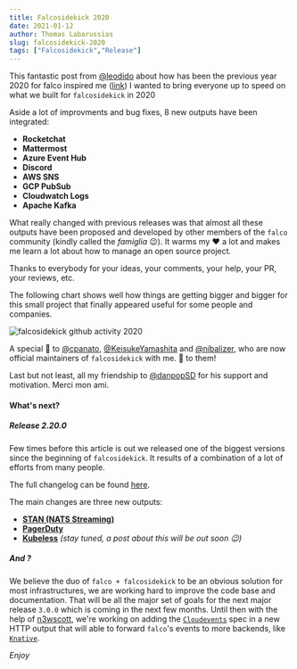 ```yaml
---
title: Falcosidekick 2020
date: 2021-01-12
author: Thomas Labarussias
slug: falcosidekick-2020
tags: ["Falcosidekick","Release"]
---
```


This fantastic post from [@leodido](https://github.com/leodido) about how has been the previous year 2020 for falco inspired me ([link](https://falco.org/blog/falco-2020/))  I wanted to bring everyone up to speed on what we built for `falcosidekick` in 2020

Aside a lot of improvments and bug fixes, 8 new outputs have been integrated:
* **Rocketchat**
* **Mattermost**
* **Azure Event Hub**
* **Discord**
* **AWS SNS**
* **GCP PubSub**
* **Cloudwatch Logs**
* **Apache Kafka**

What really changed with previous releases was that almost all these outputs have been proposed and developed by other members of the `falco` community (kindly called the *famiglia* 😉). It warms my ♥️ a lot and makes me learn a lot about how to manage an open source project.

Thanks to everybody for your ideas, your comments, your help, your PR, your reviews, etc.

The following chart shows well how things are getting bigger and bigger for this small project that finally appeared useful for some people and companies.

![falcosidekick github activity 2020](/img/falcosidekick-github-activity-2020.png)

A special 🙏 to [@cpanato](https://github.com/cpanato), [@KeisukeYamashita](https://github.com/KeisukeYamashita) and [@nibalizer](https://github.com/nibalizer), who are now official maintainers of `falcosidekick` with me. 🎉 to them! 

Last but not least, all my friendship to [@danpopSD](https://github.com/cpanato) for his support and motivation. Merci mon ami.

#### What's next?

##### Release 2.20.0

Few times before this article is out we released one of the biggest versions since the beginning of `falcosidekick`. It results of a combination of a lot of efforts from many people.

The full changelog can be found [here](https://github.com/falcosecurity/falcosidekick/releases/tag/2.20.0).

The main changes are three new outputs:

- [**STAN (NATS Streaming)**](https://docs.nats.io/nats-streaming-concepts/intro)
- [**PagerDuty**](https://pagerduty.com/)
- [**Kubeless**](https://kubeless.io/) *(stay tuned, a post about this will be out soon 😉)*

##### And ?

We believe the duo of  `falco + falcosidekick` to be an obvious solution for most infrastructures, we are working hard to improve the code base and documentation. That will be all the major set of goals for the next major release `3.0.0` which is coming in the next few months. Until then with the help of [n3wscott](https://github.com/n3wscott), we're working on adding the [`Cloudevents`](https://cloudevents.io/) spec in a new HTTP output that will able to forward `falco`'s events to more backends, like [`Knative`](https://knative.dev/).

*Enjoy*
